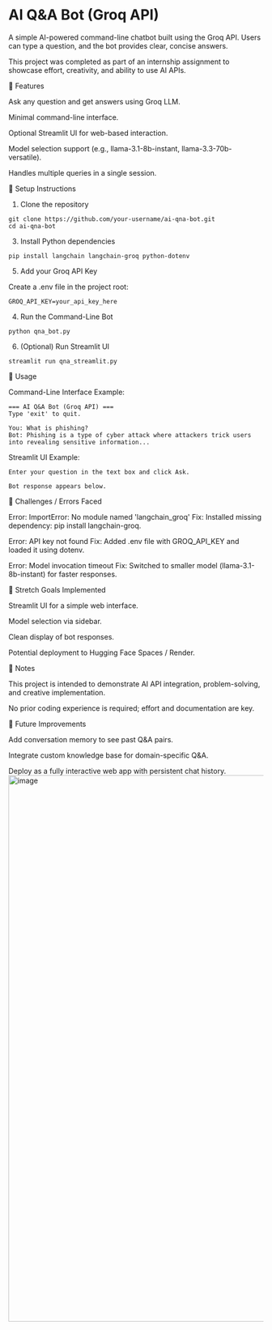 # AI Q&A Bot (Groq API)

A simple AI-powered command-line chatbot built using the Groq API. Users can type a question, and the bot provides clear, concise answers.

This project was completed as part of an internship assignment to showcase effort, creativity, and ability to use AI APIs.

🔹 Features

Ask any question and get answers using Groq LLM.

Minimal command-line interface.

Optional Streamlit UI for web-based interaction.

Model selection support (e.g., llama-3.1-8b-instant, llama-3.3-70b-versatile).

Handles multiple queries in a single session.

🔹 Setup Instructions
1. Clone the repository
 ```
git clone https://github.com/your-username/ai-qna-bot.git
cd ai-qna-bot
```
3. Install Python dependencies
```
pip install langchain langchain-groq python-dotenv
```
5. Add your Groq API Key

Create a .env file in the project root:
```
GROQ_API_KEY=your_api_key_here
```
4. Run the Command-Line Bot
```
python qna_bot.py
```
6. (Optional) Run Streamlit UI
```
streamlit run qna_streamlit.py
```
🔹 Usage

Command-Line Interface Example:
```
=== AI Q&A Bot (Groq API) ===
Type 'exit' to quit.

You: What is phishing?
Bot: Phishing is a type of cyber attack where attackers trick users into revealing sensitive information...
```

Streamlit UI Example:
```
Enter your question in the text box and click Ask.

Bot response appears below.
```
🔹 Challenges / Errors Faced

Error: ImportError: No module named 'langchain_groq'
Fix: Installed missing dependency: pip install langchain-groq.

Error: API key not found
Fix: Added .env file with GROQ_API_KEY and loaded it using dotenv.

Error: Model invocation timeout
Fix: Switched to smaller model (llama-3.1-8b-instant) for faster responses.

🔹 Stretch Goals Implemented

Streamlit UI for a simple web interface.

Model selection via sidebar.

Clean display of bot responses.

Potential deployment to Hugging Face Spaces / Render.

🔹 Notes

This project is intended to demonstrate AI API integration, problem-solving, and creative implementation.

No prior coding experience is required; effort and documentation are key.

🔹 Future Improvements

Add conversation memory to see past Q&A pairs.

Integrate custom knowledge base for domain-specific Q&A.

Deploy as a fully interactive web app with persistent chat history.
<img width="1920" height="1080" alt="image" src="https://github.com/user-attachments/assets/ac79f7d2-edba-466d-a921-f3dc5a37d56b" />

